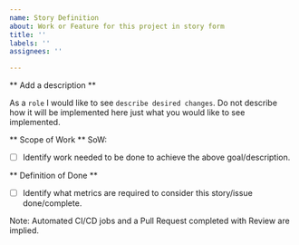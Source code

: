 ```yaml
---
name: Story Definition
about: Work or Feature for this project in story form
title: ''
labels: ''
assignees: ''

---
```


** Add a description **

As a `role` I would like to see `describe desired changes`.  Do not describe how it will be implemented here just what you would like to see implemented.

** Scope of Work **
SoW:
* [ ] Identify work needed to be done to achieve the above goal/description.

** Definition of Done **
* [ ] Identify what metrics are required to consider this story/issue done/complete.

Note: Automated CI/CD jobs and a Pull Request completed with Review are implied.
